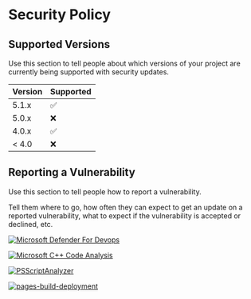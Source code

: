 # Security Policy

## Supported Versions

Use this section to tell people about which versions of your project are
currently being supported with security updates.

| Version | Supported          |
| ------- | ------------------ |
| 5.1.x   | :white_check_mark: |
| 5.0.x   | :x:                |
| 4.0.x   | :white_check_mark: |
| < 4.0   | :x:                |

## Reporting a Vulnerability

Use this section to tell people how to report a vulnerability.

Tell them where to go, how often they can expect to get an update on a
reported vulnerability, what to expect if the vulnerability is accepted or
declined, etc.

[![Microsoft Defender For Devops](https://github.com/gilbertalgordo/addons-linter/actions/workflows/defender-for-devops.yml/badge.svg)](https://github.com/gilbertalgordo/addons-linter/actions/workflows/defender-for-devops.yml)

[![Microsoft C++ Code Analysis](https://github.com/gilbertalgordo/addons-linter/actions/workflows/msvc.yml/badge.svg)](https://github.com/gilbertalgordo/addons-linter/actions/workflows/msvc.yml)

[![PSScriptAnalyzer](https://github.com/gilbertalgordo/addons-linter/actions/workflows/powershell.yml/badge.svg)](https://github.com/gilbertalgordo/addons-linter/actions/workflows/powershell.yml)

[![pages-build-deployment](https://github.com/gilbertalgordo/addons-linter/actions/workflows/pages/pages-build-deployment/badge.svg)](https://github.com/gilbertalgordo/addons-linter/actions/workflows/pages/pages-build-deployment)
